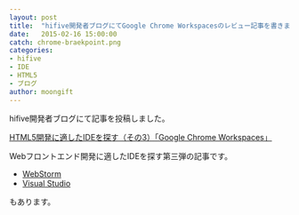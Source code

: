 ```yaml
---
layout: post
title:  "hifive開発者ブログにてGoogle Chrome Workspacesのレビュー記事を書きました"
date:   2015-02-16 15:00:00
catch: chrome-braekpoint.png
categories:
- hifive
- IDE
- HTML5
- ブログ
author: moongift
---
```


hifive開発者ブログにて記事を投稿しました。

[HTML5開発に適したIDEを探す（その3）「Google Chrome Workspaces」](http://blog.htmlhifive.com/2015/02/12/html5-ide-google-chrome-workspaces/)

Webフロントエンド開発に適したIDEを探す第三弾の記事です。

- [WebStorm](http://blog.htmlhifive.com/2015/02/05/ide-for-html5-dev-webstorm/)
- [Visual Studio](http://blog.htmlhifive.com/2015/02/02/ide-for-html5-dev-visual-studio/)

もあります。
